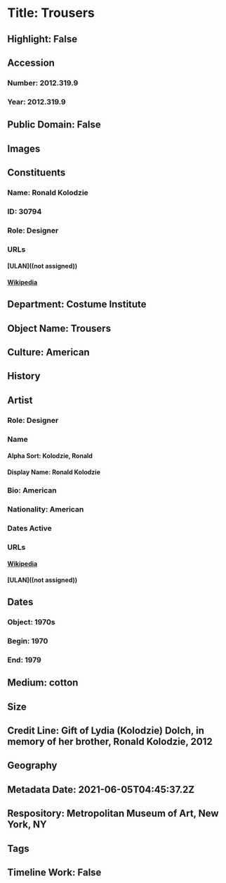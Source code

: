 # Title: Trousers
## Highlight: False
## Accession
### Number: 2012.319.9
### Year: 2012.319.9
## Public Domain: False
## Images
## Constituents
### Name: Ronald Kolodzie
### ID: 30794
### Role: Designer
### URLs
#### [ULAN]((not assigned))
#### [Wikipedia](https://www.wikidata.org/wiki/Q67892465)
## Department: Costume Institute
## Object Name: Trousers
## Culture: American
## History
## Artist
### Role: Designer
### Name
#### Alpha Sort: Kolodzie, Ronald
#### Display Name: Ronald Kolodzie
### Bio: American
### Nationality: American
### Dates Active
### URLs
#### [Wikipedia](https://www.wikidata.org/wiki/Q67892465)
#### [ULAN]((not assigned))
## Dates
### Object: 1970s
### Begin: 1970
### End: 1979
## Medium: cotton
## Size
## Credit Line: Gift of Lydia (Kolodzie) Dolch, in memory of her brother, Ronald Kolodzie, 2012
## Geography
## Metadata Date: 2021-06-05T04:45:37.2Z
## Respository: Metropolitan Museum of Art, New York, NY
## Tags
## Timeline Work: False